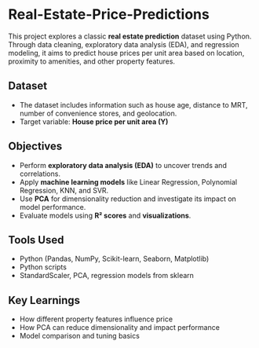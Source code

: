 # Real-Estate-Price-Predictions

This project explores a classic **real estate prediction** dataset using Python. Through data cleaning, exploratory data analysis (EDA), and regression modeling, it aims to predict house prices per unit area based on location, proximity to amenities, and other property features.

## Dataset
- The dataset includes information such as house age, distance to MRT, number of convenience stores, and geolocation.
- Target variable: **House price per unit area (Y)**

## Objectives
- Perform **exploratory data analysis (EDA)** to uncover trends and correlations.
- Apply **machine learning models** like Linear Regression, Polynomial Regression, KNN, and SVR.
- Use **PCA** for dimensionality reduction and investigate its impact on model performance.
- Evaluate models using **R² scores** and **visualizations**.

## Tools Used
- Python (Pandas, NumPy, Scikit-learn, Seaborn, Matplotlib)
- Python scripts
- StandardScaler, PCA, regression models from sklearn

## Key Learnings
- How different property features influence price
- How PCA can reduce dimensionality and impact performance
- Model comparison and tuning basics
